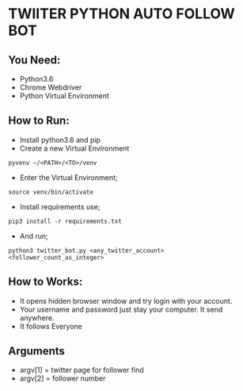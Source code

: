 # TWIITER PYTHON AUTO FOLLOW BOT

## You Need:
  - Python3.6
  - Chrome Webdriver
  - Python Virtual Environment

## How to Run:
  - Install python3.6 and pip
  - Create a new Virtual Environment
  ```
  pyvenv ~/<PATH>/<TO>/venv
  ```
  - Enter the Virtual Environment;
  ```
  source venv/bin/activate
  ```
  - Install requirements use;
  ```
  pip3 install -r requirements.txt
  ```
  - And run;
  ```
  python3 twitter_bot.py <any_twitter_account> <follower_count_as_integer>
  ```

## How to Works:
  - It opens hidden browser window and try login with your account.
  - Your username and password just stay your computer. It send anywhere.
  - It follows Everyone

## Arguments
  - argv[1] = twitter page for follower find
  - argv[2] = follower number
